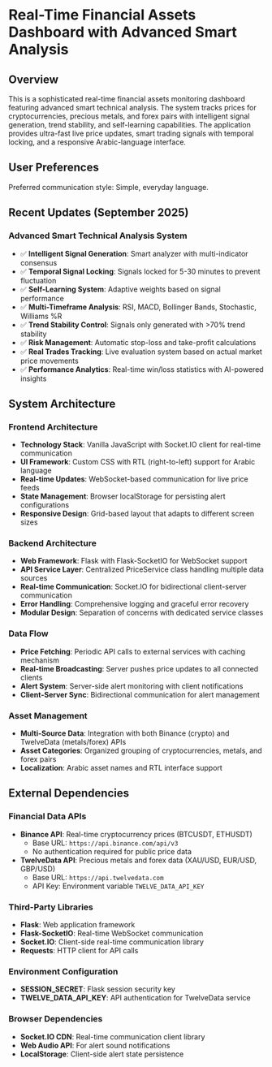 # Real-Time Financial Assets Dashboard with Advanced Smart Analysis

## Overview

This is a sophisticated real-time financial assets monitoring dashboard featuring advanced smart technical analysis. The system tracks prices for cryptocurrencies, precious metals, and forex pairs with intelligent signal generation, trend stability, and self-learning capabilities. The application provides ultra-fast live price updates, smart trading signals with temporal locking, and a responsive Arabic-language interface.

## User Preferences

Preferred communication style: Simple, everyday language.

## Recent Updates (September 2025)

### Advanced Smart Technical Analysis System
- ✅ **Intelligent Signal Generation**: Smart analyzer with multi-indicator consensus
- ✅ **Temporal Signal Locking**: Signals locked for 5-30 minutes to prevent fluctuation
- ✅ **Self-Learning System**: Adaptive weights based on signal performance
- ✅ **Multi-Timeframe Analysis**: RSI, MACD, Bollinger Bands, Stochastic, Williams %R
- ✅ **Trend Stability Control**: Signals only generated with >70% trend stability
- ✅ **Risk Management**: Automatic stop-loss and take-profit calculations
- ✅ **Real Trades Tracking**: Live evaluation system based on actual market price movements
- ✅ **Performance Analytics**: Real-time win/loss statistics with AI-powered insights

## System Architecture

### Frontend Architecture
- **Technology Stack**: Vanilla JavaScript with Socket.IO client for real-time communication
- **UI Framework**: Custom CSS with RTL (right-to-left) support for Arabic language
- **Real-time Updates**: WebSocket-based communication for live price feeds
- **State Management**: Browser localStorage for persisting alert configurations
- **Responsive Design**: Grid-based layout that adapts to different screen sizes

### Backend Architecture
- **Web Framework**: Flask with Flask-SocketIO for WebSocket support
- **API Service Layer**: Centralized PriceService class handling multiple data sources
- **Real-time Communication**: Socket.IO for bidirectional client-server communication
- **Error Handling**: Comprehensive logging and graceful error recovery
- **Modular Design**: Separation of concerns with dedicated service classes

### Data Flow
- **Price Fetching**: Periodic API calls to external services with caching mechanism
- **Real-time Broadcasting**: Server pushes price updates to all connected clients
- **Alert System**: Server-side alert monitoring with client notifications
- **Client-Server Sync**: Bidirectional communication for alert management

### Asset Management
- **Multi-Source Data**: Integration with both Binance (crypto) and TwelveData (metals/forex) APIs
- **Asset Categories**: Organized grouping of cryptocurrencies, metals, and forex pairs
- **Localization**: Arabic asset names and RTL interface support

## External Dependencies

### Financial Data APIs
- **Binance API**: Real-time cryptocurrency prices (BTCUSDT, ETHUSDT)
  - Base URL: `https://api.binance.com/api/v3`
  - No authentication required for public price data
- **TwelveData API**: Precious metals and forex data (XAU/USD, EUR/USD, GBP/USD)
  - Base URL: `https://api.twelvedata.com`
  - API Key: Environment variable `TWELVE_DATA_API_KEY`

### Third-Party Libraries
- **Flask**: Web application framework
- **Flask-SocketIO**: Real-time WebSocket communication
- **Socket.IO**: Client-side real-time communication library
- **Requests**: HTTP client for API calls

### Environment Configuration
- **SESSION_SECRET**: Flask session security key
- **TWELVE_DATA_API_KEY**: API authentication for TwelveData service

### Browser Dependencies
- **Socket.IO CDN**: Real-time communication client library
- **Web Audio API**: For alert sound notifications
- **LocalStorage**: Client-side alert state persistence